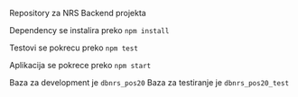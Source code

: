 Repository za NRS Backend projekta

Dependency se instalira preko `npm install`

Testovi se pokrecu preko `npm test`

Aplikacija se pokrece preko `npm start`

Baza za development je `dbnrs_pos20`
Baza za testiranje je `dbnrs_pos20_test`